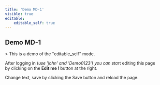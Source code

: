 ```yaml
---
title: 'Demo MD-1'
visible: true
editable:
    editable_self: true
---
```


## Demo MD-1

&gt; This is a demo of the "editable_self" mode.

After logging in (*use 'john' and 'Demo0123') you can sta*rt editing this page by clicking on the <b>Edit me !</b> button at the right.

Change text, save by clicking the Save button and reload the page.
